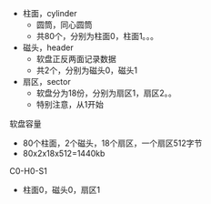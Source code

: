 - 柱面，cylinder
	- 圆筒，同心圆筒
	- 共80个，分别为柱面0，柱面1。。。
- 磁头，header
	- 软盘正反两面记录数据
	- 共2个，分别为磁头0，磁头1 
- 扇区，sector
	- 软盘分为18份，分别为扇区1，扇区2。。
	- 特别注意，从1开始

软盘容量
- 80个柱面，2个磁头，18个扇区，一个扇区512字节
- 80x2x18x512=1440kb

C0-H0-S1
- 柱面0，磁头0，扇区1

